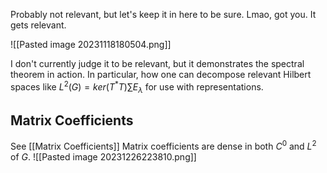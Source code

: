Probably not relevant, but let's keep it in here to be sure.
Lmao, got you. It gets relevant.

![[Pasted image 20231118180504.png]]

I don't currently judge it to be relevant, but it demonstrates the spectral theorem in action.
In particular, how one can decompose relevant Hilbert spaces like $L^2(G) = ker(T^*T)\sum E_\lambda$ for use with representations.

## Matrix Coefficients
See [[Matrix Coefficients]]
Matrix coefficients are dense in both $C^0$ and $L^2$ of $G$.
![[Pasted image 20231226223810.png]]